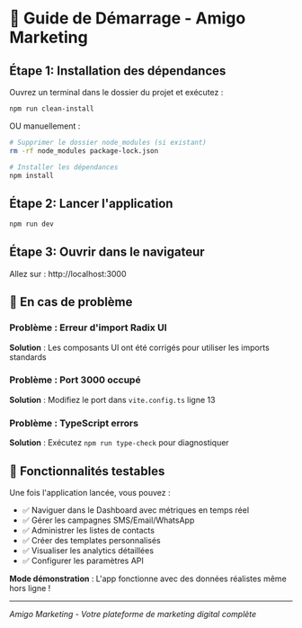 # 🚀 Guide de Démarrage - Amigo Marketing

## Étape 1: Installation des dépendances

Ouvrez un terminal dans le dossier du projet et exécutez :

```bash
npm run clean-install
```

OU manuellement :

```bash
# Supprimer le dossier node_modules (si existant)
rm -rf node_modules package-lock.json

# Installer les dépendances
npm install
```

## Étape 2: Lancer l'application

```bash
npm run dev
```

## Étape 3: Ouvrir dans le navigateur

Allez sur : http://localhost:3000

## 🔧 En cas de problème

### Problème : Erreur d'import Radix UI
**Solution** : Les composants UI ont été corrigés pour utiliser les imports standards

### Problème : Port 3000 occupé
**Solution** : Modifiez le port dans `vite.config.ts` ligne 13

### Problème : TypeScript errors
**Solution** : Exécutez `npm run type-check` pour diagnostiquer

## 📱 Fonctionnalités testables

Une fois l'application lancée, vous pouvez :
- ✅ Naviguer dans le Dashboard avec métriques en temps réel
- ✅ Gérer les campagnes SMS/Email/WhatsApp
- ✅ Administrer les listes de contacts
- ✅ Créer des templates personnalisés  
- ✅ Visualiser les analytics détaillées
- ✅ Configurer les paramètres API

**Mode démonstration** : L'app fonctionne avec des données réalistes même hors ligne !

---
*Amigo Marketing - Votre plateforme de marketing digital complète*